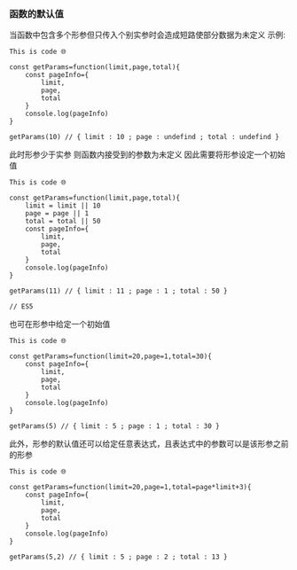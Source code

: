 ### 函数的默认值

当函数中包含多个形参但只传入个别实参时会造成短路使部分数据为未定义
示例:

    This is code 🌐

    const getParams=function(limit,page,total){
        const pageInfo={
            limit,
            page,
            total
        }
        console.log(pageInfo)
    }

    getParams(10) // { limit : 10 ; page : undefind ; total : undefind }

此时形参少于实参 则函数内接受到的参数为未定义 因此需要将形参设定一个初始值

    This is code 🌐

    const getParams=function(limit,page,total){
        limit = limit || 10
        page = page || 1
        total = total || 50
        const pageInfo={
            limit,
            page,
            total
        }
        console.log(pageInfo)
    }

    getParams(11) // { limit : 11 ; page : 1 ; total : 50 }

    // ES5

也可在形参中给定一个初始值

    This is code 🌐

    const getParams=function(limit=20,page=1,total=30){
        const pageInfo={
            limit,
            page,
            total
        }
        console.log(pageInfo)
    }

    getParams(5) // { limit : 5 ; page : 1 ; total : 30 }

此外，形参的默认值还可以给定任意表达式，且表达式中的参数可以是该形参之前的形参

    This is code 🌐

    const getParams=function(limit=20,page=1,total=page*limit+3){
        const pageInfo={
            limit,
            page,
            total
        }
        console.log(pageInfo)
    }

    getParams(5,2) // { limit : 5 ; page : 2 ; total : 13 }
